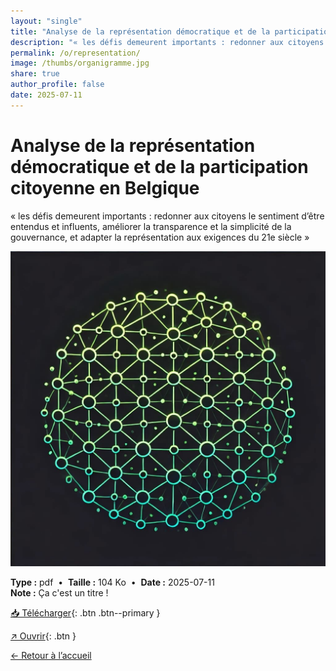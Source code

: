 ```yaml
---
layout: "single"
title: "Analyse de la représentation démocratique et de la participation citoyenne en Belgique"
description: "« les défis demeurent importants : redonner aux citoyens le sentiment d’être entendus et influents, améliorer la transparence et la simplicité de la gouvernance, et adapter la représentation aux exigences du 21e siècle »"
permalink: /o/representation/
image: /thumbs/organigramme.jpg
share: true
author_profile: false
date: 2025-07-11
---
```

# Analyse de la représentation démocratique et de la participation citoyenne en Belgique

« les défis demeurent importants : redonner aux citoyens le sentiment d’être entendus et influents, améliorer la transparence et la simplicité de la gouvernance, et adapter la représentation aux exigences du 21e siècle »

![Aperçu](/thumbs/organigramme.jpg)

<div class="info-box">
<strong>Type :</strong> pdf &nbsp;•&nbsp; <strong>Taille :</strong> 104 Ko &nbsp;•&nbsp; <strong>Date :</strong> 2025-07-11
</div>


<div class="tags"></div>

<div class="notice notice--info"><strong>Note :</strong> Ça c&#x27;est un titre !</div>

[📥 Télécharger](/representation.pdf){: .btn .btn--primary }

[↗ Ouvrir](/representation.pdf){: .btn }

[← Retour à l’accueil](/)
